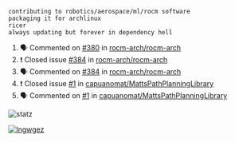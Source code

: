 ```
contributing to robotics/aerospace/ml/rocm software
packaging it for archlinux
ricer
always updating but forever in dependency hell
```

<!--START_SECTION:activity-->
1. 🗣 Commented on [#380](https://github.com//rocm-arch/rocm-arch/issues/380) in [rocm-arch/rocm-arch](https://github.com//rocm-arch/rocm-arch)
2. ❗️ Closed issue [#384](https://github.com//rocm-arch/rocm-arch/issues/384) in [rocm-arch/rocm-arch](https://github.com//rocm-arch/rocm-arch)
3. 🗣 Commented on [#384](https://github.com//rocm-arch/rocm-arch/issues/384) in [rocm-arch/rocm-arch](https://github.com//rocm-arch/rocm-arch)
4. ❗️ Closed issue [#1](https://github.com//capuanomat/MattsPathPlanningLibrary/issues/1) in [capuanomat/MattsPathPlanningLibrary](https://github.com//capuanomat/MattsPathPlanningLibrary)
5. 🗣 Commented on [#1](https://github.com//capuanomat/MattsPathPlanningLibrary/issues/1) in [capuanomat/MattsPathPlanningLibrary](https://github.com//capuanomat/MattsPathPlanningLibrary)
<!--END_SECTION:activity-->


![statz](https://github-readme-stats.vercel.app/api?username=acxz&include_all_commits=true&show_icons=true)

[![lngwgez](https://github-readme-stats.vercel.app/api/top-langs/?username=acxz&layout=compact)](https://github.com/acxz/github-readme-stats)


<!--
**acxz/acxz** is a ✨ _special_ ✨ repository because its `README.md` (this file) appears on your GitHub profile.

Here are some ideas to get you started:

- 🔭 I’m currently working on ...
- 🌱 I’m currently learning ...
- 👯 I’m looking to collaborate on ...
- 🤔 I’m looking for help with ...
- 💬 Ask me about ...
- 📫 How to reach me: ...
- 😄 Pronouns: ...
- ⚡ Fun fact: ...
-->
